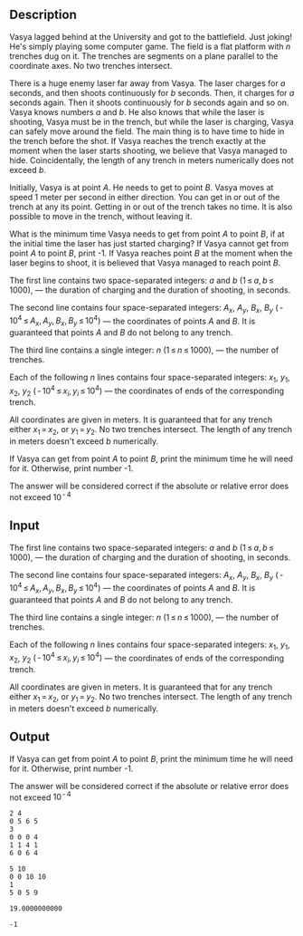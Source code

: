 ## Description

<div><p>Vasya lagged behind at the University and got to the battlefield. Just joking! He's simply playing some computer game. The field is a flat platform with <span class="tex-span"><i>n</i></span> trenches dug on it. The trenches are segments on a plane parallel to the coordinate axes. No two trenches intersect.</p><p>There is a huge enemy laser far away from Vasya. The laser charges for <span class="tex-span"><i>a</i></span> seconds, and then shoots continuously for <span class="tex-span"><i>b</i></span> seconds. Then, it charges for <span class="tex-span"><i>a</i></span> seconds again. Then it shoots continuously for <span class="tex-span"><i>b</i></span> seconds again and so on. Vasya knows numbers <span class="tex-span"><i>a</i></span> and <span class="tex-span"><i>b</i></span>. He also knows that while the laser is shooting, Vasya must be in the trench, but while the laser is charging, Vasya can safely move around the field. The main thing is to have time to hide in the trench before the shot. If Vasya reaches the trench exactly at the moment when the laser starts shooting, we believe that Vasya managed to hide. Coincidentally, <span class="tex-font-style-bf">the length</span> of any trench in meters numerically <span class="tex-font-style-bf">does not exceed</span> <span class="tex-span"><i>b</i></span>.</p><p>Initially, Vasya is at point <span class="tex-span"><i>A</i></span>. He needs to get to point <span class="tex-span"><i>B</i></span>. Vasya moves at speed 1 meter per second in either direction. You can get in or out of the trench at any its point. Getting in or out of the trench takes no time. It is also possible to move in the trench, without leaving it.</p><p>What is the minimum time Vasya needs to get from point <span class="tex-span"><i>A</i></span> to point <span class="tex-span"><i>B</i></span>, if at the initial time the laser has just started charging? If Vasya cannot get from point <span class="tex-span"><i>A</i></span> to point <span class="tex-span"><i>B</i></span>, print -1. If Vasya reaches point <span class="tex-span"><i>B</i></span> at the moment when the laser begins to shoot, it is believed that Vasya managed to reach point <span class="tex-span"><i>B</i></span>.</p></div><div class="input-specification"><p>The first line contains two space-separated integers: <span class="tex-span"><i>a</i></span> and <span class="tex-span"><i>b</i></span> <span class="tex-span">(1 ≤ <i>a</i>, <i>b</i> ≤ 1000)</span>, — the duration of charging and the duration of shooting, in seconds.</p><p>The second line contains four space-separated integers: <span class="tex-span"><i>A</i><sub class="lower-index"><i>x</i></sub></span>, <span class="tex-span"><i>A</i><sub class="lower-index"><i>y</i></sub></span>, <span class="tex-span"><i>B</i><sub class="lower-index"><i>x</i></sub></span>, <span class="tex-span"><i>B</i><sub class="lower-index"><i>y</i></sub></span> <span class="tex-span">( - 10<sup class="upper-index">4</sup> ≤ <i>A</i><sub class="lower-index"><i>x</i></sub>, <i>A</i><sub class="lower-index"><i>y</i></sub>, <i>B</i><sub class="lower-index"><i>x</i></sub>, <i>B</i><sub class="lower-index"><i>y</i></sub> ≤ 10<sup class="upper-index">4</sup>)</span> — the coordinates of points <span class="tex-span"><i>А</i></span> and <span class="tex-span"><i>B</i></span>. It is guaranteed that points <span class="tex-span"><i>A</i></span> and <span class="tex-span"><i>B</i></span> do not belong to any trench.</p><p>The third line contains a single integer: <span class="tex-span"><i>n</i></span> <span class="tex-span">(1 ≤ <i>n</i> ≤ 1000)</span>, — the number of trenches. </p><p>Each of the following <span class="tex-span"><i>n</i></span> lines contains four space-separated integers: <span class="tex-span"><i>x</i><sub class="lower-index">1</sub></span>, <span class="tex-span"><i>y</i><sub class="lower-index">1</sub></span>, <span class="tex-span"><i>x</i><sub class="lower-index">2</sub></span>, <span class="tex-span"><i>y</i><sub class="lower-index">2</sub></span> <span class="tex-span">( - 10<sup class="upper-index">4</sup> ≤ <i>x</i><sub class="lower-index"><i>i</i></sub>, <i>y</i><sub class="lower-index"><i>i</i></sub> ≤ 10<sup class="upper-index">4</sup>)</span> — the coordinates of ends of the corresponding trench.</p><p>All coordinates are given in meters. It is guaranteed that for any trench either <span class="tex-span"><i>x</i><sub class="lower-index">1</sub> = <i>x</i><sub class="lower-index">2</sub></span>, or <span class="tex-span"><i>y</i><sub class="lower-index">1</sub> = <i>y</i><sub class="lower-index">2</sub></span>. No two trenches intersect. The length of any trench in meters doesn't exceed <span class="tex-span"><i>b</i></span> numerically.</p></div><div class="output-specification"><p>If Vasya can get from point <span class="tex-span"><i>A</i></span> to point <span class="tex-span"><i>B</i></span>, print the minimum time he will need for it. Otherwise, print number -1.</p><p>The answer will be considered correct if the absolute or relative error does not exceed <span class="tex-span">10<sup class="upper-index"> - 4</sup></span></p></div>

## Input

<p>The first line contains two space-separated integers: <span class="tex-span"><i>a</i></span> and <span class="tex-span"><i>b</i></span> <span class="tex-span">(1 ≤ <i>a</i>, <i>b</i> ≤ 1000)</span>, — the duration of charging and the duration of shooting, in seconds.</p><p>The second line contains four space-separated integers: <span class="tex-span"><i>A</i><sub class="lower-index"><i>x</i></sub></span>, <span class="tex-span"><i>A</i><sub class="lower-index"><i>y</i></sub></span>, <span class="tex-span"><i>B</i><sub class="lower-index"><i>x</i></sub></span>, <span class="tex-span"><i>B</i><sub class="lower-index"><i>y</i></sub></span> <span class="tex-span">( - 10<sup class="upper-index">4</sup> ≤ <i>A</i><sub class="lower-index"><i>x</i></sub>, <i>A</i><sub class="lower-index"><i>y</i></sub>, <i>B</i><sub class="lower-index"><i>x</i></sub>, <i>B</i><sub class="lower-index"><i>y</i></sub> ≤ 10<sup class="upper-index">4</sup>)</span> — the coordinates of points <span class="tex-span"><i>А</i></span> and <span class="tex-span"><i>B</i></span>. It is guaranteed that points <span class="tex-span"><i>A</i></span> and <span class="tex-span"><i>B</i></span> do not belong to any trench.</p><p>The third line contains a single integer: <span class="tex-span"><i>n</i></span> <span class="tex-span">(1 ≤ <i>n</i> ≤ 1000)</span>, — the number of trenches. </p><p>Each of the following <span class="tex-span"><i>n</i></span> lines contains four space-separated integers: <span class="tex-span"><i>x</i><sub class="lower-index">1</sub></span>, <span class="tex-span"><i>y</i><sub class="lower-index">1</sub></span>, <span class="tex-span"><i>x</i><sub class="lower-index">2</sub></span>, <span class="tex-span"><i>y</i><sub class="lower-index">2</sub></span> <span class="tex-span">( - 10<sup class="upper-index">4</sup> ≤ <i>x</i><sub class="lower-index"><i>i</i></sub>, <i>y</i><sub class="lower-index"><i>i</i></sub> ≤ 10<sup class="upper-index">4</sup>)</span> — the coordinates of ends of the corresponding trench.</p><p>All coordinates are given in meters. It is guaranteed that for any trench either <span class="tex-span"><i>x</i><sub class="lower-index">1</sub> = <i>x</i><sub class="lower-index">2</sub></span>, or <span class="tex-span"><i>y</i><sub class="lower-index">1</sub> = <i>y</i><sub class="lower-index">2</sub></span>. No two trenches intersect. The length of any trench in meters doesn't exceed <span class="tex-span"><i>b</i></span> numerically.</p>

## Output

<p>If Vasya can get from point <span class="tex-span"><i>A</i></span> to point <span class="tex-span"><i>B</i></span>, print the minimum time he will need for it. Otherwise, print number -1.</p><p>The answer will be considered correct if the absolute or relative error does not exceed <span class="tex-span">10<sup class="upper-index"> - 4</sup></span></p>





```input1
2 4
0 5 6 5
3
0 0 0 4
1 1 4 1
6 0 6 4

```




```input2
5 10
0 0 10 10
1
5 0 5 9

```




```output1
19.0000000000

```




```output2
-1

```



